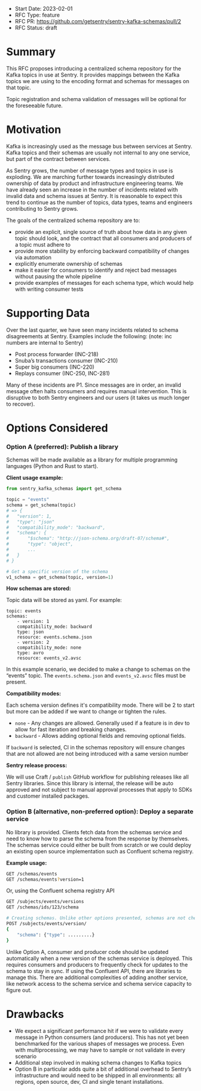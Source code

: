 - Start Date: 2023-02-01
- RFC Type: feature
- RFC PR: https://github.com/getsentry/sentry-kafka-schemas/pull/2
- RFC Status: draft

# Summary

This RFC proposes introducing a centralized schema repository for the Kafka topics in use at Sentry. It provides mappings between the Kafka topics we are using to the encoding format and schemas for messages on that topic.

Topic registration and schema validation of messages will be optional for the foreseeable future.

# Motivation

Kafka is increasingly used as the message bus between services at Sentry. Kafka topics and their schemas are usually not internal to any one service, but part of the contract between services.

As Sentry grows, the number of message types and topics in use is exploding. We are marching further towards increasingly distributed ownership of data by product and infrastructure engineering teams. We have already seen an increase in the number of incidents related with invalid data and schema issues at Sentry. It is reasonable to expect this trend to continue as the number of topics, data types, teams and engineers contributing to Sentry grows.

The goals of the centralized schema repository are to:

- provide an explicit, single source of truth about how data in any given topic should look, and the contract that all consumers and producers of a topic must adhere to
- provide more stability by enforcing backward compatibility of changes via automation
- explicitly enumerate ownership of schemas
- make it easier for consumers to identify and reject bad messages without pausing the whole pipeline
- provide examples of messages for each schema type, which would help with writing consumer tests

# Supporting Data

Over the last quarter, we have seen many incidents related to schema disagreements at Sentry. Examples include the following: (note: inc numbers are internal to Sentry)

- Post process forwarder (INC-218)
- Snuba’s transactions consumer (INC-210)
- Super big consumers (INC-220)
- Replays consumer (INC-250, INC-281)

Many of these incidents are P1. Since messages are in order, an invalid message often halts consumers and requires manual intervention. This is disruptive to both Sentry engineers and our users (it takes us much longer to recover).

# Options Considered

### **Option A (preferred): Publish a library**

Schemas will be made available as a library for multiple programming languages (Python and Rust to start).

**Client usage example:**

```python
from sentry_kafka_schemas import get_schema

topic = "events"
schema = get_schema(topic)
# => {
# 	"version": 1,
# 	"type": "json"
# 	"compatibility_mode": "backward",
# 	"schema": {
# 		"$schema": "http://json-schema.org/draft-07/schema#",
# 		"type": "object",
# 		...
# 	}
# }

# Get a specific version of the schema
v1_schema = get_schema(topic, version=1)
```

**How schemas are stored:**

Topic data will be stored as yaml. For example:

```
topic: events
schemas:
    - version: 1
    compatibility_mode: backward
    type: json
    resource: events.schema.json
    - version: 2
    compatibility_mode: none
    type: avro
    resource: events_v2.avsc
```

In this example scenario, we decided to make a change to schemas on the “events” topic. The `events.schema.json` and `events_v2.avsc` files must be present.

**Compatibility modes:**

Each schema version defines it's compatibility mode. There will be 2 to start but more can be added if we want to change or tighten the rules.

- `none` - Any changes are allowed. Generally used if a feature is in dev to allow for fast iteration and breaking changes.
- `backward` - Allows adding optional fields and removing optional fields.

If `backward` is selected, CI in the schemas repository will ensure changes that are not allowed are not being introduced with a same version number

**Sentry release process:**

We will use Craft / `publish` GitHub workflow for publishing releases like all Sentry libraries. Since this library is internal, the release will be auto approved and not subject to manual approval processes that apply to SDKs and customer installed packages.

### **Option B (alternative, non-preferred option): Deploy a separate service**

No library is provided. Clients fetch data from the schemas service and need to know how to parse the schema from the response by themselves. The schemas service could either be built from scratch or we could deploy an existing open source implementation such as Confluent schema registry.

**Example usage:**

```bash
GET /schemas/events
GET /schemas/events?version=1
```

Or, using the Confluent schema registry API

```bash
GET /subjects/events/versions
GET /schemas/ids/123/schema

# Creating schemas. Unlike other options presented, schemas are not checked into code
POST /subjects/events/version/
{
    "schema": {"type": .........}
}
```

Unlike Option A, consumer and producer code should be updated automatically when a new version of the schemas service is deployed. This requires consumers and producers to frequently check for updates to the schema to stay in sync. If using the Confluent API, there are libraries to manage this. There are additional complexities of adding another service, like network access to the schema service and schema service capacity to figure out.

# Drawbacks

- We expect a significant performance hit if we were to validate every message in Python consumers (and producers). This has not yet been benchmarked for the various shapes of messages we process. Even with multiprocessing, we may have to sample or not validate in every scenario
- Additional step involved in making schema changes to Kafka topics
- Option B in particular adds quite a bit of additional overhead to Sentry’s infrastructure and would need to be shipped in all environments: all regions, open source, dev, CI and single tenant installations.
